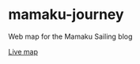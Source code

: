 # mamaku-journey
Web map for the Mamaku Sailing blog

[Live map](https://marenab.github.io/mamaku-journey/)
